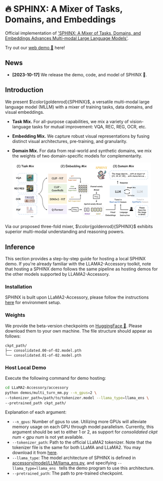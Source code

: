 # 🔥 SPHINX: A Mixer of Tasks, Domains, and Embeddings

Official implementation of ['SPHINX: A Mixer of Tasks, Domains, and Embeddings Advances Multi-modal Large Language Models']().

Try out our [web demo 🚀](http://imagebind-llm.opengvlab.com/) here!

## News
* **[2023-10-17]** We release the demo, code, and model of SPHINX 🎉.

## Introduction

We present $\color{goldenrod}{SPHINX}$, a versatile multi-modal large language model (MLLM) with a mixer of training tasks, data domains, and visual embeddings. 

- **Task Mix.** For all-purpose capabilities, we mix a variety of vision-language tasks for mutual improvement: VQA, REC, REG, OCR, etc.

- **Embedding Mix.** We capture robust visual representations by fusing distinct visual architectures, pre-training, and granularity.

- **Domain Mix.** For data from real-world and synthetic domains, we mix the weights of two domain-specific models for complementarity.

<p align="center">                                                                                                                                          <img src="figs/pipeline.png"/ width="90%"> <br>
</p>

Via our proposed three-fold mixer, $\color{goldenrod}{SPHINX}$ exhibits superior multi-modal understanding and reasoning powers.

## Inference
This section provides a step-by-step guide for hosting a local SPHINX demo. If you're already familiar with the LLAMA2-Accessory toolkit, note that hosting a SPHINX demo follows the same pipeline as hosting demos for the other models supported by LLAMA2-Accessory.

### Installation
SPHINX is built upon LLaMA2-Accessory, please follow the instructions [here](https://llama2-accessory.readthedocs.io/en/latest/install.html) for environment setup.

### Weights
We provide the beta-version checkpoints on [HuggingFace 🤗](https://huggingface.co/Alpha-VLLM/LLaMA2-Accessory/tree/main/finetune/mm/sphinx-sft). Please download them to your own machine. The file structure should appear as follows:
```
ckpt_path/
├── consolidated.00-of-02.model.pth
└── consolidated.01-of-02.model.pth
```

### Host Local Demo
Execute the following command for demo hosting:
``` bash
cd LLaMA2-Accessory/accessory
python demos/multi_turn_mm.py --n_gpus=2 \
--tokenizer_path=/path/to/tokenizer.model --llama_type=llama_ens \
--pretrained_path ckpt_path/
```
Explanation of each argument:

+ `--n_gpus`: Number of gpus to use. Utilizing more GPUs will alleviate memory usage on each GPU through model parallelism. Currently, this argument should be set to either 1 or 2, as support for *consolidated ckpt num < gpu num* is not yet available.
+ `--tokenizer_path`: Path to the official LLaMA2 tokenizer. Note that the tokenizer file is the same for both LLaMA and LLaMA2. You may download it from [here](https://huggingface.co/Alpha-VLLM/LLaMA2-Accessory/blob/main/config/tokenizer.model).
+ `--llama_type`: The model architecture of SPHINX is defined in [accessory/model/LLM/llama_ens.py](../accessory/model/LLM/llama_ens.py),  and specifying `--llama_type=llama_ens ` tells the demo program to use this architecture.
+ `--pretrained_path`: The path to pre-trained checkpoint.





